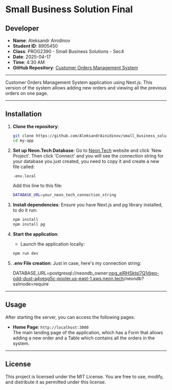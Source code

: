 <!-- Aleksandr Ainidinov -->
<!-- 8905450 -->
<!-- 2025-04-17 -->


# Small Business Solution Final

## Developer

- **Name**: Aleksandr Ainidinov  
- **Student ID**: 8905450
- **Class**: PROG2390 - Small Business Solutions - Sec4
- **Date**: 2025-04-17
- **Time**: 4:30 AM
- **GitHub Repository**: [Customer Orders Management System](https://github.com/AleksandrAinidinov/small_business_solutions_final)

---

Customer Orders Management System application using Next.js. This version of the system allows adding new orders and viewing all the previous orders on one page.

---

## Installation

1. **Clone the repository**:
   ```bash
   git clone https://github.com/AleksandrAinidinov/small_business_solutions_final.git
   cd my-app
   ```
2. **Set up Neon.Tech Database**:
   Go to [Neon.Tech](https://neon.tech/) website and click 'New Project'. Then click 'Connect' and you will see the connection string for your database you just created, you need to copy it and create a new file called:
   ```bash
   .env.local
   ```
   Add this line to this file:
   ```bash
   DATABASE_URL=your_neon_tech_connection_string
   ```

3. **Install dependencies**:
   Ensure you have Next.js and pg library installed, to do it run:
   ```bash
   npm install
   npm install pg
   ```

3. **Start the application**:
   - Launch the application locally:
   ```bash
   npm run dev
   ```

4. **.env File creation**:
   Just in case, here's my connection string:

   DATABASE_URL=postgresql://neondb_owner:npg_eIRHSktsl7Q1@ep-odd-dust-a4vesg5c-pooler.us-east-1.aws.neon.tech/neondb?sslmode=require
---

## Usage

After starting the server, you can access the following pages:

- **Home Page**: `http://localhost:3000`  
  The main landing page of the application, which has a Form that allows adding a new order and a Table which contains all the orders in the system.

---

## License

This project is licensed under the MIT License. You are free to use, modify, and distribute it as permitted under this license.

